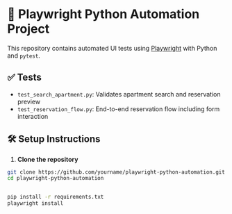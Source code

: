 # 🧪 Playwright Python Automation Project

This repository contains automated UI tests using [Playwright](https://playwright.dev/python/) with Python and `pytest`.

## ✅ Tests

- `test_search_apartment.py`: Validates apartment search and reservation preview
- `test_reservation_flow.py`: End-to-end reservation flow including form interaction

## 🛠️ Setup Instructions

1. **Clone the repository**

```bash
git clone https://github.com/yourname/playwright-python-automation.git
cd playwright-python-automation


pip install -r requirements.txt
playwright install
